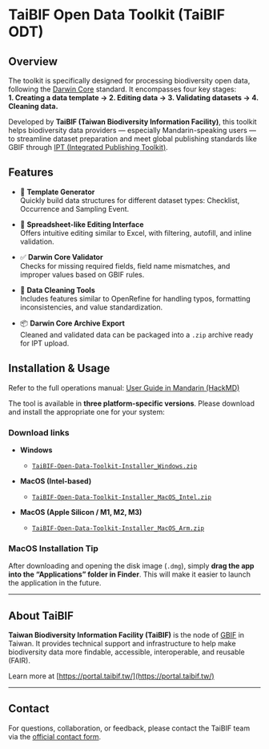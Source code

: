 # TaiBIF Open Data Toolkit (TaiBIF ODT)

## Overview

The toolkit is specifically designed for processing biodiversity open data, following the [Darwin Core](https://dwc.tdwg.org/) standard. It encompasses four key stages:  
**1. Creating a data template → 2. Editing data → 3. Validating datasets → 4. Cleaning data.**

Developed by **TaiBIF (Taiwan Biodiversity Information Facility)**, this toolkit helps biodiversity data providers — especially Mandarin-speaking users — to streamline dataset preparation and meet global publishing standards like GBIF through [IPT (Integrated Publishing Toolkit)](https://ipt.gbif.org/).

## Features

- 🧩 **Template Generator**  
  Quickly build data structures for different dataset types: Checklist, Occurrence and Sampling Event.

- 📝 **Spreadsheet-like Editing Interface**  
  Offers intuitive editing similar to Excel, with filtering, autofill, and inline validation.

- ✅ **Darwin Core Validator**  
  Checks for missing required fields, field name mismatches, and improper values based on GBIF rules.

- 🧹 **Data Cleaning Tools**  
  Includes features similar to OpenRefine for handling typos, formatting inconsistencies, and value standardization.

- 📦 **Darwin Core Archive Export**  
  Cleaned and validated data can be packaged into a `.zip` archive ready for IPT upload.


## Installation & Usage

Refer to the full operations manual: [User Guide in Mandarin (HackMD)](https://hackmd.io/D8z1rDOHTHSmB1N1Nm-tiw?both)

The tool is available in **three platform-specific versions**. Please download and install the appropriate one for your system:

### Download links

- **Windows**
  - [`TaiBIF-Open-Data-Toolkit-Installer_Windows.zip`](./TaiBIF-Open-Data-Toolkit-Installer_Windows.zip)

- **MacOS (Intel-based)**
  - [`TaiBIF-Open-Data-Toolkit-Installer_MacOS_Intel.zip`](./TaiBIF-Open-Data-Toolkit-Installer_MacOS_Intel.zip)

- **MacOS (Apple Silicon / M1, M2, M3)**
  - [`TaiBIF-Open-Data-Toolkit-Installer_MacOS_Arm.zip`](./TaiBIF-Open-Data-Toolkit-Installer_MacOS_Arm.zip)

### MacOS Installation Tip

After downloading and opening the disk image (`.dmg`), simply **drag the app into the “Applications” folder in Finder**. This will make it easier to launch the application in the future.

---

## About TaiBIF

**Taiwan Biodiversity Information Facility (TaiBIF)** is the node of [GBIF](https://www.gbif.org/) in Taiwan. It provides technical support and infrastructure to help make biodiversity data more findable, accessible, interoperable, and reusable (FAIR).

Learn more at [https://portal.taibif.tw/](https://portal.taibif.tw/)

---

## Contact

For questions, collaboration, or feedback, please contact the TaiBIF team via the [official contact form](https://portal.taibif.tw/zh-hant/contact-us).
